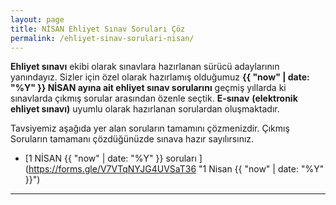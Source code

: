 ```yaml
---
layout: page
title: NİSAN Ehliyet Sınav Soruları Çöz
permalink: /ehliyet-sinav-sorulari-nisan/
---
```

**Ehliyet sınavı** ekibi olarak sınavlara hazırlanan sürücü adaylarının yanındayız.  Sizler için özel olarak hazırlamış olduğumuz **{{ "now" | date: "%Y" }} NİSAN ayına ait ehliyet sınav sorularını** geçmiş yıllarda ki sınavlarda çıkmış sorular arasından özenle seçtik. **E-sınav**  **(elektronik ehliyet sınavı)**  uyumlu olarak hazırlanan sorulardan oluşmaktadır.

Tavsiyemiz aşağıda yer alan soruların tamamını çözmenizdir. Çıkmış Soruların tamamanı çözdüğünüzde sınava hazır sayılırsınız.
- [1 NİSAN {{ "now" | date: "%Y" }} soruları ](https://forms.gle/V7VTqNYJG4UVSaT36 "1 Nisan {{ "now" | date: "%Y" }}")





 



---

